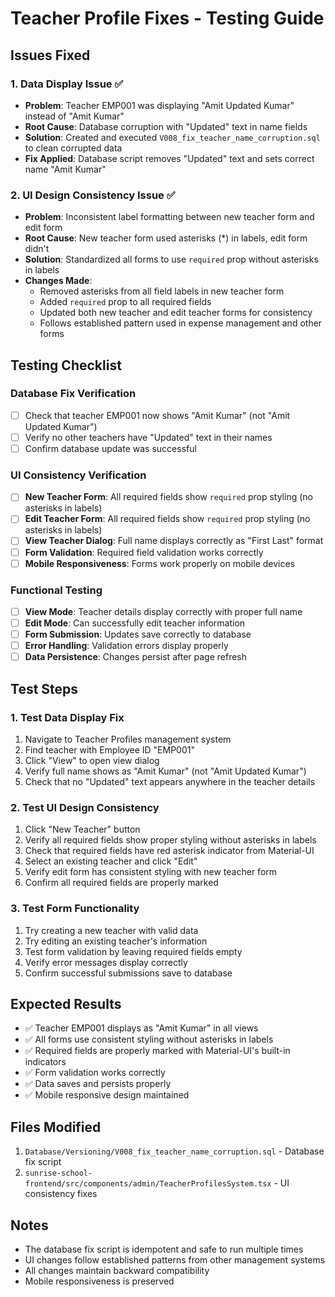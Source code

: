 # Teacher Profile Fixes - Testing Guide

## Issues Fixed

### 1. Data Display Issue ✅
- **Problem**: Teacher EMP001 was displaying "Amit Updated Kumar" instead of "Amit Kumar"
- **Root Cause**: Database corruption with "Updated" text in name fields
- **Solution**: Created and executed `V008_fix_teacher_name_corruption.sql` to clean corrupted data
- **Fix Applied**: Database script removes "Updated" text and sets correct name "Amit Kumar"

### 2. UI Design Consistency Issue ✅
- **Problem**: Inconsistent label formatting between new teacher form and edit form
- **Root Cause**: New teacher form used asterisks (*) in labels, edit form didn't
- **Solution**: Standardized all forms to use `required` prop without asterisks in labels
- **Changes Made**:
  - Removed asterisks from all field labels in new teacher form
  - Added `required` prop to all required fields
  - Updated both new teacher and edit teacher forms for consistency
  - Follows established pattern used in expense management and other forms

## Testing Checklist

### Database Fix Verification
- [ ] Check that teacher EMP001 now shows "Amit Kumar" (not "Amit Updated Kumar")
- [ ] Verify no other teachers have "Updated" text in their names
- [ ] Confirm database update was successful

### UI Consistency Verification
- [ ] **New Teacher Form**: All required fields show `required` prop styling (no asterisks in labels)
- [ ] **Edit Teacher Form**: All required fields show `required` prop styling (no asterisks in labels)
- [ ] **View Teacher Dialog**: Full name displays correctly as "First Last" format
- [ ] **Form Validation**: Required field validation works correctly
- [ ] **Mobile Responsiveness**: Forms work properly on mobile devices

### Functional Testing
- [ ] **View Mode**: Teacher details display correctly with proper full name
- [ ] **Edit Mode**: Can successfully edit teacher information
- [ ] **Form Submission**: Updates save correctly to database
- [ ] **Error Handling**: Validation errors display properly
- [ ] **Data Persistence**: Changes persist after page refresh

## Test Steps

### 1. Test Data Display Fix
1. Navigate to Teacher Profiles management system
2. Find teacher with Employee ID "EMP001"
3. Click "View" to open view dialog
4. Verify full name shows as "Amit Kumar" (not "Amit Updated Kumar")
5. Check that no "Updated" text appears anywhere in the teacher details

### 2. Test UI Design Consistency
1. Click "New Teacher" button
2. Verify all required fields show proper styling without asterisks in labels
3. Check that required fields have red asterisk indicator from Material-UI
4. Select an existing teacher and click "Edit"
5. Verify edit form has consistent styling with new teacher form
6. Confirm all required fields are properly marked

### 3. Test Form Functionality
1. Try creating a new teacher with valid data
2. Try editing an existing teacher's information
3. Test form validation by leaving required fields empty
4. Verify error messages display correctly
5. Confirm successful submissions save to database

## Expected Results

- ✅ Teacher EMP001 displays as "Amit Kumar" in all views
- ✅ All forms use consistent styling without asterisks in labels
- ✅ Required fields are properly marked with Material-UI's built-in indicators
- ✅ Form validation works correctly
- ✅ Data saves and persists properly
- ✅ Mobile responsive design maintained

## Files Modified

1. `Database/Versioning/V008_fix_teacher_name_corruption.sql` - Database fix script
2. `sunrise-school-frontend/src/components/admin/TeacherProfilesSystem.tsx` - UI consistency fixes

## Notes

- The database fix script is idempotent and safe to run multiple times
- UI changes follow established patterns from other management systems
- All changes maintain backward compatibility
- Mobile responsiveness is preserved
